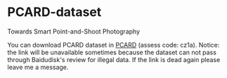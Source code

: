 # PCARD-dataset
Towards Smart Point-and-Shoot Photography

You can download PCARD dataset in [PCARD](https://pan.baidu.com/s/1H_Fci5aX-XiS23p_WibDww) (assess code: cz1a).
Notice: the link will be unavailable sometimes because the dataset can not pass through Baidudisk's review for illegal data. If the link is dead again please leave me a message.
